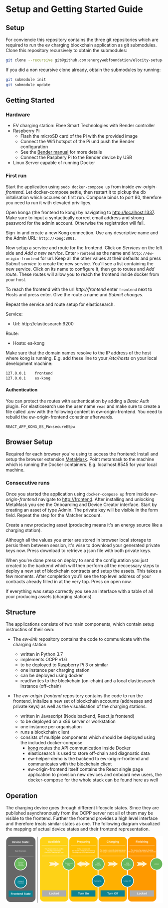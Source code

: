 # Setup and Getting Started Guide

## Setup

For conviencie this repository contains the three git repositories which are required to run the ev charging blockchain application as git submodules. Clone this repository recursively to obtain the submodules:

```sh
git clone --recursive git@github.com:energywebfoundation/elocity-setup-docs.git
```

If you did a non recursive clone already, obtain the submodules by running:

```sh
git submodule init
git submodule update
```

## Getting Started

### Hardware

- EV charging station: Ebee Smart Technologies with Bender controller
- Raspberry Pi
    - Flash the microSD card of the Pi with the provided image
    - Connect the Wifi hotspot of the Pi und push the Bender configuration
    - See the [Bender manual](https://www.google.com/url?sa=t&rct=j&q=&esrc=s&source=web&cd=1&ved=2ahUKEwiGvuucldLhAhXP2qQKHV1cA8QQFjAAegQIABAC&url=https%3A%2F%2Fwww.bender.de%2Ffileadmin%2Fcontent%2FProducts%2Fm%2Fe%2FCC612(4G)_D00325_M_XXEN.pdf&usg=AOvVaw2HcItzAOrCPN_NrjpFUvFo) for more details
    - Connect the Raspbery Pi to the Bender device by USB
- Linux Server capable of running Docker

### First run

Start the application using `sudo docker-compose up` from inside *ew-origin-frontend*. Let docker-compose settle, then restart it to pickup the db initalisation which occures on first run. Compose binds to port 80, therefore you need to run it with elevated priviliges.

Open konga (the frontend to kong) by navigating to [http://localhost:1337](http://localhost:1337). Make sure to input a syntactically correct email address and strong password for the admin account. Otherwise the registration will fail.

Sign-in and create a new Kong connection. Use any descriptive name and the Admin URL: `http://kong:8001`.

Now setup a service and route for the frontend. Click on *Services* on the left side and *Add a new service*. Enter `Frontend` as the name and `http://ew-origin-frontend` for url. Keep all the other values at their defaults and press *Submit service* to create the new service.
You'll see a list containing the new service. Click on its name to configure it, then go to routes and *Add route*. These routes will allow you to reach the frontend inside docker from your host.

To reach the frontend with the url *http://frontend* enter `frontend` next to Hosts and press enter. Give the route a name and *Submit changes*.

Repeat the service and route setup for elasticsearch.

Service:

- Url: http://elasticsearch:9200

Route:

- Hosts: es-kong

Make sure that the domain names resolve to the IP address of the host where kong is running. E.g. add these line to your */etc/hosts* on your local development machine:

```sh
127.0.0.1    frontend
127.0.0.1    es-kong
```

#### Authentication

You can protect the routes with authentication by adding a *Basic Auth* plugin. For elasticsearch use the user name `read` and make sure to create a file called *.env* with the following content in ew-origin-frontend. You need to rebuild the ew-origin-frontend conatiner afterwards.

```
REACT_APP_KONG_ES_PW=secureESpw
```

## Browser Setup
Required for each browser you're using to access the frontend: Install and setup the browser extension [MetaMask](https://metamask.io/). Point metamask to the machine which is running the Docker containers. E.g. localhost:8545 for your local machine.

### Consecutive runs

Once you started the application using `docker-compose up` from inside *ew-origin-frontend* navigate to [http://frontend](http://frontend). After installing and unlocking MetaMask you see the Onboarding and Device Creator interface. Start by creating an asset of type Admin. The private key will be visible in the form field. Repeat the step for the Matcher account.

Create a new producing asset (producing means it's an energy source like a charging station).

Although all the values you enter are stored in browser local storage to persis them between session, it's wise to download your generated private keys now. Press download to retrieve a json file with both private keys.

When you're done press on deploy to send the configuration you just created to the backend which will then perform all the neccessary steps to deploy a new set of blockchain contracts and setup the assets. This takes a few moments. After completion you'll see the top level address of your contracts already filled in at the very top. Press on open now.

If everything was setup correctly you see an interface with a table of all your producing assets (charging stations).

## Structure

The applications consists of two main components, which contain setup instructins of their own:

- The *ew-link* repository contains the code to communicate with the charging station
  - written in Python 3.7
  - implements OCPP v1.6
  - to be deployed to Raspberry Pi 3 or similar
  - one instance per charging station
  - can be deployed using docker
  - read/writes to the blockchain (on-chain) and a local elasticsearch instance (off-chain)

- The *ew-origin-frontend* repository contains the code to run the frontend, initalize a new set of blockchain accounts (addresses and private keys) as well as the visualisation of the charging stations.
  - written in Javascript (Node backend, React.js frontend)
  - to be deployed on a x86 server or workstation
  - one instance per organisation
  - runs a blockchain client
  - consists of multiple components which should be deployed using the included docker-compose
    - [kong](https://konghq.com/kong/) routes the API communication inside Docker
    - elasticsearch is used to store off-chain and diagnostic data
    - ew-helper-demo is the backend to ew-origin-frontend and communicates with the blockchain client
    - ew-origin-frontend itself contains the React single page application to provision new devices and onboard new users, the docker-compose for the whole stack can be found here as well

## Operation

The charging device goes through different lifecycle states. Since they are published asynchronously from the OCPP server not all of them may be visible to the frontend. Further the frontend provides a high level interface and therefore treats similar states as one. The following diagram visualized the mapping of actual device states and their frontend representation.

![Charge Point State Diagram](https://github.com/energywebfoundation/elocity-setup-docs/raw/master/img/ChargePointStateDiagram.png)